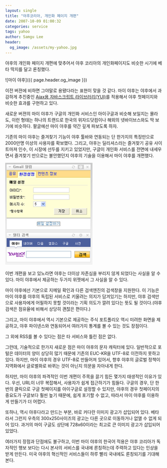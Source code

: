 ```yaml
---
layout: single
title: "야후코리아, 개인화 페이지 개편"
date: 2007-10-09 01:00:32
categories: service
tags: yahoo
author: Samgu Lee
header:
  og_image: /assets/my-yahoo.jpg
---
```


야후의 개인화 페이지 개편에 맞추어서 야후 코리아의 개인화페이지도 비슷한 시기에 베타 딱지를 달고 론칭했다.

![마이 야후]({{ page.header.og_image }})

이전 버젼에 비하면 그야말로 용됐다라는 표현이 맞을 것 같다. 마이 야후는 야후에서 과감하게 추진중인 [Ajax용 자바스크립트 라이브러리(YUI)](http://developer.yahoo.com/yui/)를 적용해서 야후 첫페이지와 비슷한 효과를 구현하고 있다.

새로운 버젼의 마이 야후가 구글의 개인화 서비스인 아이구글과 비슷해 보일지는 몰라도, 이런 형태는 하나의 트랜드로 한국의 위자드닷컴이나 해외의 넷바이브스와도 딱 보기에 비슷하다. 팔글에선 마이 야후를 약간 깊게 파보도록 하자.

기존의 마이 야후는 즐겨찾기 기능이 야후 툴바와 연동되는 단 한가지의 특징만으로 2000만명 이상의 사용자를 확보했다. 그리고, 야후는 딜리셔스라는 즐겨찾기 공유 사이트마져 인수, 이 시장에 선두를 지키고 있었지만, 구글이 개인화 서비스를 전면에 내세우면서 즐겨찾기 만으로는 불안했던지 야후의 기술을 이용해서 마이 야후를 개편했다.

![마이 야후에 있는 외부 콘텐츠들](/assets/the-other-contents-in-my-ya.jpg)

이번 개편을 보고 있노라면 야후는 더이상 자존심을 부리지 않게 되었다는 사실을 알 수 있다. 마이 야후에서 제공하는 두가지 위젯에서 그 사실을 알 수 있다.

마이 야후에선 기본으로 지메일 확인과 다른 검색엔진의 검색창을 지원한다. 이 기능은 마이 야후를 야후의 독립된 서비스로 키울려는 의지가 담겨있기는 하지만, 야후 검색만으로 사용자에게 어필하지 못할 것이라는 기획 의도가 깔려 있다는 뜻도 될 것이다.(야후 검색은 점유율에 비해서 상당히 괜찮은 편이다.)

그리고, 마이 야후에서 역시 기본으로 제공하는 주식 포트폴리오 역시 미려한 화면을 제공하고, 야후 파이넨스와 연동되어서 여러가지 통계를 볼 수 있는 것도 장점이다.

그 외에 RSS를 볼 수 있다는 점은 타 서비스와 틀린 점은 없다.

그런데, 기술적으로 한가지 새로운 점은 마이 야후의 문자 캐릭터에 있다. 일반적으로 포털은 데이터의 양이 상당히 많기 때문에 기존의 EUC-KR을 UTF-8로 이전하지 못하고 있다. 하지만, 마이 야후의 경우 UTF-8로 만들어져 있어서, 향후 야후의 글로벌 정책이 지역화에서 글로벌화로 바뀌는 것이 아닌지 의문을 자아내게 한다.

하지만, 마이 야후의 파격적인 이번 개편이 주목을 끌기 힘든 몇가지 태생적인 이유가 있다. 우선, URL이 너무 복잡해서, 사용자가 쉽게 접근하기가 힘들다. 구글의 경우, 단 한번의 클릭으로 구글 첫페이지를 아이구글로 설정할 수 있지만, 야후의 경우 첫페이지의 중요도가 구글보다 훨씬 높기 때문에, 쉽게 포기할 수 없고, 따라서 마이 야후를 이용하게 만들기가 더 어렵다.

또하나, 역시 야후다라고 만드는 부분, 바로 커다란 이미지 광고가 삽입되어 있다. 베타라서 그런지 우측의 300x250사이즈의 광고는 다른 곳으로 이동하거나 없앨 수 없게 되어 있다. 과거의 마이 구글도 상단에 728x60이라는 최고로 큰 이미지 광고가 삽입되어 있었다.

여러가지 장점과 단점에도 불구하고, 이번 마이 야후의 한국어 적용은 야후 코리아가 독자적인 행보 보다는 다시 본사의 서비스를 국내에 론칭하는데 주력하고 있다는 인상을 받게 만든다. 미국 야후의 혁신적인 서비스들이 하루 빨리 국내에도 론칭되기를 기대해 본다.
